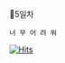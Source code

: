 📆5일차

`너 무 어 려 워`



[![Hits](https://hits.seeyoufarm.com/api/count/incr/badge.svg?url=https%3A%2F%2Fgithub.com%2Fchul1631%2Fhit-counter&count_bg=%23485CD3&title_bg=%23A4F1FF&icon=smugmug.svg&icon_color=%23E50606&title=hits&edge_flat=false)](https://hits.seeyoufarm.com)
